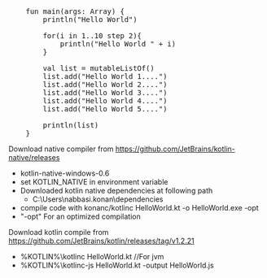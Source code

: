 <pre>
    fun main(args: Array<String>) {
        println("Hello World")
    
        for(i in 1..10 step 2){
            println("Hello World " + i)
        }
    
        val list = mutableListOf<String>()
        list.add("Hello World 1....")
        list.add("Hello World 2....")
        list.add("Hello World 3....")
        list.add("Hello World 4....")
        list.add("Hello World 5....")
        
        println(list)
    }
</pre>

Download native compiler from https://github.com/JetBrains/kotlin-native/releases
 - kotlin-native-windows-0.6
 - set KOTLIN_NATIVE in environment variable
 - Downloaded kotlin native dependencies at following path
   - C:\Users\nabbasi\.konan\dependencies
 - compile code with konanc/kotlinc HelloWorld.kt -o HelloWorld.exe -opt
 - "-opt" For an optimized compilation

Download kotlin compile from https://github.com/JetBrains/kotlin/releases/tag/v1.2.21 
 - %KOTLIN%\kotlinc HelloWorld.kt   //For jvm
 - %KOTLIN%\kotlinc-js HelloWorld.kt -output HelloWorld.js